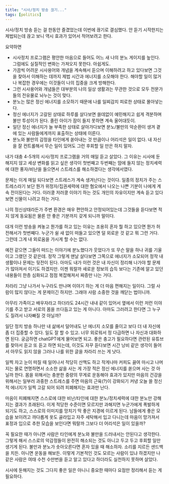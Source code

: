 ```yaml
---
title: "시사/정치 방송 끊기..."
tags: [politics]
---
```


시사/정치 방송 듣는 걸 한동안 즐겼었는데 이번에 끊기로 결심했다. 안 듣기 시작한지는 제법되는데 끊고 보니 역시 효과가 있어서 적어보려고 한다.

요약하면
- 시사정치 프로그램은 평안한 마음으로 들어도 어느 새 나의 분노 게이지를 높인다. 그럼에도 실질적인 변화는 가져오지 못한다. 아쉽게도.
- 가끔씩 어려운 시사용어와 개념을 계속해서 듣으며 이해하려고 하고 있다보면 그것을 찾아서 이해하는 데까지 제법 시간과 에너지를 소모해야 한다. 해야할 일이 많거나 복잡한 경우에는 이것들이 나의 집중을 크게 방해한다.
- 그런 시사용어와 개념들은 대부분의 나의 일상 생활과는 무관한 것으로 모두 전문가들의 전유물로 놔누는 것이 맞다.
- 분노는 많은 정신 에너지를 소모하기 때문에 나를 일찌감치 피로한 상태로 몰아넣는다.
- 정신 에너지가 고갈된 상태로 하루를 살다보면 쓸데없이 예민해지고 쉽게 격분하며 불만 투성이가 된다. 졸린 아이가 잠이 들지 못하면 계속 울어대듯이.
- 일단 정신 에너지가 늘 부족한 상태로 살아가다보면 분노/불만의 악순환이 생겨 곁에 있는 사람들에게까지 표출하는 상태에 이른다.
- 분노와 불만의 감정을 타인에게 쏟아내는 것 만큼이나 어리석은 일이 없다. 내 자신을 잘 컨트롤해서 무슨 일이 있어도 그런 후회할 일 만은 하지 말자.

내가 대충 4-5개의 시사/정치 프로그램을 거의 매일 듣고 살았다. 그 이유는 시사에 둔해지지 않고 세상 변화를 읽고 싶은 생각이 첫번째고 두번째는 맘에 들지 않는 정치세력에 대한 풍자/비난을 들으면서 스트레스를 해소하겠다는 생각에서였다.

문제는 이게 매일 되다보면 스트레스가 계속 생겨난다는 것이다. 일종의 정치가 주는 스트레스라기 보단 뭔가 위정자/집권세력에 대한 혐오에서 나오는 나쁜 기분이 나에게 계속 전이된다는 거다. 이러쿵 저러쿵 이야기 하는 것도 개인의 자유이지만 계속 듣고 있다보면 신물이 나려고 하는 거다. 

나의 정신상태라든가 주변 환경은 매우 편안하고 안정되어있는데 그것들을 듣다보면 적지 않게 동요됨은 물론 안 좋은 기분까지 갖게 되니까 말이다. 

대개 이런 방송을 켜놓고 뭔가를 하고 있는 이유는 조용히 혼자 뭘 하고 있으면 뭔가 허전해서가 첫번째다. 누군가 쉴 새 없이 떠들고 있으면 덜 외로운 것 같고 뭐 그런 거다. 그런데 그게 내 외로움을 가시게 할 수는 없다. 

예전 같으면 그들이 떠드는 이야기에 분노했다가 웃었다가 또 무슨 말을 하나 귀를 기울이고 그랬던 것 같은데. 정작 그렇게 맨날 살다보면 그쪽으로 에너지가 소모되어 정작 내 생활이나 문제는 뒷전이 된다. 아마도 내가 이런 것은 내 자신이 정리해 나가야 할 문제가 많아져서 이기도 하겠지만. 이젠 뭐랄까 새로운 정보의 습득 보다는 기존에 알고 있던 내용들이 한층 심화되고 점점 복잡해져서 짜증만 나는 거다.

차라리 그냥 나가서 누구라도 만나며 이야기 하는 게 더 마음 편해지는 일이다. 그럴 사람이 많지 않다는 게 문제이긴 하지만. 그래야 사람 소중한 것을 깨닫는 법이니까. 

아무리 가족이고 배우자라고 하더라도 24시간 내내 같이 있어서 옆에서 이런 저런 이야기를 주고 받고 서로의 몸을 쓰다듬고 있는 게 아니다. 아마도 그러려고 한다면 그 누구도 질려서 나자빠질 것 아닐까?

일단 정치 방송 하나만 내 삶에서 덜어내도 난 에너지 소모를 줄이고 보다 더 내 자신에 좀 더 집중할 수 있다. 일도 잘 할 수 있고. 너무 외로워서 정 다급하면 나 자신과 대화하면 된다. 궁금하면 chatGPT에게 물어보면 되고. 좋은 충고가 필요하다면 관련된 유튜브를 찾아서 듣고 또 듣고 하면 되는데, 이것도 자꾸 듣다보면 시간 낭비 같은 생각이 들어서 아무도 읽지 않을 그러나 나를 위한 글을 차라리 쓰는 게 낫다.

일찍 자고 눈이 떠질 때 일어나서 적당히 산책도 하고 작게나마 커피도 끓여 마시고 나머지는 물로 연명하면서 소소한 삶을 사는 게 가장 적은 정신 에너지를 쏟으며 사는 것 아닐까 한다. 몸을 위해서는 충분한 중량의 무게로 운동해야 효과가 있지만 마음의 건강을 위해서는 일부러 과중한 스트레스를 주면 마음의 근육(?)이 강화되기 커녕 오늘 쓸 정신적 에너지가 일찍 고갈 되어 되려 피폐해지는 효과만 난다. 

마음이 피폐해지면 스스로에 대한 비난/타인에 대한 분노/정치세력에 대한 분노만 강해지는 결과가 초래된다. 이게 적당한 수준이면 모르지만 과해지면 누군가에게 폭발하게 되기도 하고, 스스로의 이미지를 망치기 딱 좋은 지경에 이르게 된다. 남들에게 좋은 모습을 보이려고 까다롭게 옷도 골라입고 자주 세탁해서 입고 다니는데 마음이 망가져서 표정과 입으로 추한 모습을 보인다면 뭐랄까 그보다 더 어리석은 일이 있을까?

꼭 필요한 때가 아니면 사람은 타인에게 분노와 불만을 드러내서는 안된다고 생각한다. 그렇게 해서 스스로의 악감정들이 완전히 해소되는 것도 아니고 두고 두고 후회할 일만 생기게 된다. 불만과 분노가 솟아오른다면 혼자 있을 때 해소하자. 소리를 지르든 샌드백을 치든. 아니면 운동을 해보든. 이렇게 기본적인 것도 모르는 사람이 있냐 하겠지만 나같은 사람은 여태 수천 수만번을 듣고 알고 있다고 하더라도 실천하지 못하며 살았다.

시사에 둔해지는 것도 그다지 좋은 일은 아니니 중요한 때마다 요점만 정리해서 듣는 게 필요하다. 